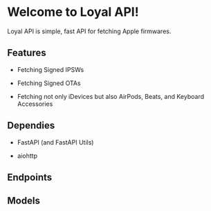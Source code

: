 # Welcome to Loyal API!

Loyal API is simple, fast API for fetching Apple firmwares.

## Features

* Fetching Signed IPSWs

* Fetching Signed OTAs

* Fetching not only iDevices but also AirPods, Beats, and Keyboard Accessories

## Dependies

* FastAPI (and FastAPI Utils)

* aiohttp

## Endpoints


## Models

